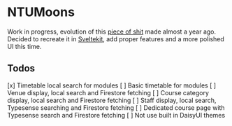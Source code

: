 # NTUMoons

Work in progress, evolution of this [piece of shit](https://devpost.com/software/ntumods) made almost a year ago. Decided to recreate it in [Sveltekit](https://kit.svelte.dev/), add proper features and a more polished UI this time.

## Todos

[x] Timetable local search for modules
[ ] Basic timetable for modules
[ ] Venue display, local search and Firestore fetching
[ ] Course category display, local search and Firestore fetching
[ ] Staff display, local search, Typesense searching and Firestore fetching
[ ] Dedicated course page with Typesense search and Firestore fetching
[ ] Not use built in DaisyUI themes